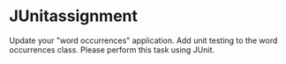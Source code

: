 # JUnitassignment

Update your "word occurrences" application. Add unit testing to the word occurrences class.  Please perform this task using JUnit.
